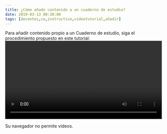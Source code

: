 ```yaml
---
title: ¿Cómo añado contenido a un cuaderno de estudio?
date: 2019-03-13 00:30:00
tags: [docentes,ce,instructivo,videotutorial,añadir]
---
```

Para añadir contenido propio a un Cuaderno de estudio, siga el procedimiento propuesto en este tutorial:
<video controls="controls" style="width: 100%">
  <source type="video/mp4" src="../vids/30_AnadirContenidoCE.mp4"></source>
  <p>Su navegador no permite videos.</p>
</video>